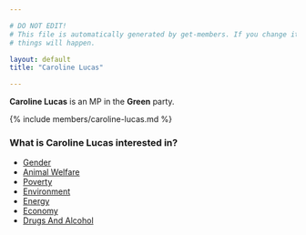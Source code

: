 ```yaml
---

# DO NOT EDIT!
# This file is automatically generated by get-members. If you change it, bad
# things will happen.

layout: default
title: "Caroline Lucas"

---
```


**Caroline Lucas** is an MP in the **Green** party.

{% include members/caroline-lucas.md %}

### What is Caroline Lucas interested in?


* [Gender](/interests/gender.html)
* [Animal Welfare](/interests/animal-welfare.html)
* [Poverty](/interests/poverty.html)
* [Environment](/interests/environment.html)
* [Energy](/interests/energy.html)
* [Economy](/interests/economy.html)
* [Drugs And Alcohol](/interests/drugs-and-alcohol.html)
